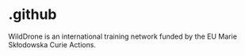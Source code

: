 # .github
WildDrone is an international training network funded by the EU Marie Skłodowska Curie Actions.
